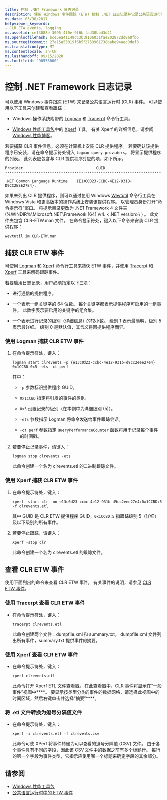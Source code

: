 ```yaml
---
title: 控制 .NET Framework 日志记录
description: 使用 Windows 事件跟踪 (ETW) 控制 .NET 日志记录并记录公共语言运行时 (CLR) 事件。 使用 Logman、Tracerpt 和 Xperf 等工具。
ms.date: 03/30/2017
helpviewer_keywords:
- CLR ETW events, logging
ms.assetid: ce13088e-3095-4f0e-9f6b-fad30bbd3d41
ms.openlocfilehash: bce5ea41149dc3b19106031fae202872dd8a8fb5
ms.sourcegitcommit: 27a15a55019f6b5f2733961738babe94aec0def3
ms.translationtype: MT
ms.contentlocale: zh-CN
ms.lasthandoff: 09/15/2020
ms.locfileid: "90553800"
---
```

# <a name="controlling-net-framework-logging"></a>控制 .NET Framework 日志记录

可以使用 Windows 事件跟踪 (ETW) 来记录公共语言运行时 (CLR) 事件。 可以使用以下工具来创建和查看跟踪：

- Windows 操作系统附带的 [Logman](/windows-server/administration/windows-commands/logman) 和 [Tracerpt](/windows-server/administration/windows-commands/tracerpt_1) 命令行工具。

- [Windows 性能工具包](/windows-hardware/test/wpt/)中的 [Xperf](/windows-hardware/test/wpt/xperf-command-line-reference) 工具。 有关 Xperf 的详细信息，请参阅 [Windows 性能博客](/archive/blogs/pigscanfly/)。

若要捕获 CLR 事件信息，必须在计算机上安装 CLR 提供程序。 若要确认该提供程序已安装，请在命令提示符处键入 `logman query providers`。 将显示提供程序的列表。 此列表应包含与 CLR 提供程序对应的项，如下所示。

```output
Provider                                 GUID
-------------------------------------------------------------------------------
.NET Common Language Runtime    {E13C0D23-CCBC-4E12-931B-D9CC2EEE27E4}.
```

如果未列出 CLR 提供程序，则可以通过使用 Windows [Wevtutil](/windows-server/administration/windows-commands/wevtutil) 命令行工具在 Windows Vista 和更高版本的操作系统上安装该提供程序。 以管理员身份打开“命令提示符”窗口。 将提示目录更改为 .NET Framework 4 文件夹 (%WINDIR%\Microsoft.NET\Framework [64] \v4. \<.NET version>\ ) 。 此文件夹包含 CLR-ETW.man 文件。 在命令提示符处，键入以下命令来安装 CLR 提供程序：

`wevtutil im CLR-ETW.man`

## <a name="capturing-clr-etw-events"></a>捕获 CLR ETW 事件

可使用 [Logman](/windows-server/administration/windows-commands/logman) 和 [Xperf](/windows-hardware/test/wpt/xperf-command-line-reference) 命令行工具来捕获 ETW 事件，并使用 [Tracerpt](/windows-server/administration/windows-commands/tracerpt_1) 和 [Xperf](/windows-hardware/test/wpt/xperf-command-line-reference) 工具来解码跟踪事件。

若要启用日志记录，用户必须指定以下三项：

- 进行通信的提供程序。

- 一个表示一组关键字的 64 位数。 每个关键字都表示提供程序可启用的一组事件。 此数字表示要启用的关键字的组合集。

- 一个表示进行记录的级别（详细信息）的较小数。 级别 1 表示最简明，级别 5 表示最详细。 级别 0 是默认值，其含义将因提供程序而异。

### <a name="to-capture-clr-etw-events-using-logman"></a>使用 Logman 捕获 CLR ETW 事件

1. 在命令提示符处，键入：

     `logman start clrevents -p {e13c0d23-ccbc-4e12-931b-d9cc2eee27e4} 0x1CCBD 0x5 -ets -ct perf`

     其中：

    - `-p` 参数标识提供程序 GUID。

    - `0x1CCBD` 指定将引发的事件的类别。

    - `0x5` 设置记录的级别（在本例中为详细级别 (5)）。

    - `-ets` 参数指示 Logman 将命令发送给事件跟踪会话。

    - `-ct perf` 参数指定 `QueryPerformanceCounter` 函数将用于记录每个事件的时间戳。

2. 若要停止记录事件，请键入：

     `logman stop clrevents -ets`

     此命令创建一个名为 clrevents.etl 的二进制跟踪文件。

### <a name="to-capture-clr-etw-events-using-xperf"></a>使用 Xperf 捕获 CLR ETW 事件

1. 在命令提示符处，键入：

     `xperf -start clr -on e13c0d23-ccbc-4e12-931b-d9cc2eee27e4:0x1CCBD:5 -f clrevents.etl`

     其中 GUID 是 CLR ETW 提供程序 GUID，`0x1CCBD:5` 指跟踪级别 5（详细）及以下级别的所有事件。

2. 若要停止跟踪，请键入：

     `Xperf -stop clr`

     此命令创建一个名为 clrevents.etl 的跟踪文件。

## <a name="viewing-clr-etw-events"></a>查看 CLR ETW 事件

使用下面列出的命令来查看 CLR ETW 事件。 有关事件的说明，请参见 [CLR ETW 事件](clr-etw-events.md)。

### <a name="to-view-clr-etw-events-using-tracerpt"></a>使用 Tracerpt 查看 CLR ETW 事件

- 在命令提示符处，键入：

     `tracerpt clrevents.etl`

     此命令创建两个文件：dumpfile.xml 和 summary.txt。 dumpfile.xml 文件列出所有事件，summary.txt 提供事件的摘要。

### <a name="to-view-clr-etw-events-using-xperf"></a>使用 Xperf 查看 CLR ETW 事件

- 在命令提示符处，键入：

     `xperf clrevents.etl`

     此命令打开 Xperf ETL 文件查看器。 在此查看器中，CLR 事件将显示在“一般事件”视图中****。 要显示按类型分类的事件的数据网格，请选择此视图中的时间区域，然后右键单击并选择“摘要”****。

### <a name="to-convert-the-etl-file-to-a-comma-separated-value-file"></a>将 .etl 文件转换为逗号分隔值文件

- 在命令提示符处，键入：

     `xperf -i clrevents.etl -f clrevents.csv`

     此命令可使 XPerf 将事件转储为可以查看的逗号分隔值 (CSV) 文件。 由于各个事件具有不同的字段，因此该 CSV 文件中的数据之前有多个标题行。 每行的第一个字段为事件类型，它指示应使用哪一个标题来确定字段的其余部分。

## <a name="see-also"></a>请参阅

- [Windows 性能工具包](/windows-hardware/test/wpt/)
- [公共语言运行时中的 ETW 事件](etw-events-in-the-common-language-runtime.md)
